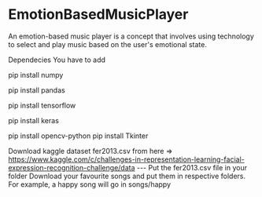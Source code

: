 # EmotionBasedMusicPlayer
 An emotion-based music player is a concept that involves using technology to select and play music based on the user's emotional state. 


Dependecies 
You have to add

 pip install numpy 

 pip install pandas 

 pip install tensorflow

 pip install keras

 pip install opencv-python
 pip install Tkinter

Download kaggle dataset fer2013.csv from here => https://www.kaggle.com/c/challenges-in-representation-learning-facial-expression-recognition-challenge/data
  --- Put the fer2013.csv file in your folder
Download your favourite songs and put them in respective folders. For example, a happy song will go in songs/happy
